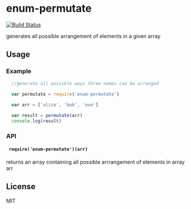 # enum-permutate
[![Build Status](https://travis-ci.org/incessantmeraki/enum-nck.svg?branch=master)](https://travis-ci.org/incessantmeraki/enum-nck)

generates all possible arrangement of elements in a given array

## Usage

### Example

```js
  //generate all possible ways three names can be arranged 

  var permutate = require('enum-permutate')
  
  var arr = ['alice', 'bob', 'eve']

  var result = permutate(arr) 
  console.log(result)
```

### API

#### ` require('enum-permutate')(arr)`
returns an array containing all possible arrrangement of elements in array arr

## License

MIT
